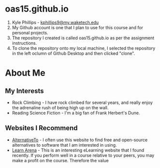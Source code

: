 # oas15.github.io

1. Kyle Phillips - kphillips9@my.waketech.edu
2. My Github account is one that I plan to use for this course and for personal projects.
3. The repository I created is called oas15.github.io as per the assignment instructions.
4. To clone the repository onto my local machine, I selected the repository in the left oclumn of Github Desktop and then clicked "clone".

# About Me
## My Interests
* Rock Climbing - I have rock climbed for several years, and really enjoy the adrenaline rush of being high up on the wall.
* Reading Science Fiction - I'm a big fan of Frank Herbert's Dune.

## Websites I Recommend
* [AlternativeTo](https://alternativeto.net/) - I often use this website to find free and open-source alternatives to software that I am interested in using.
* [Learn Arena](https://learnarena.com/) - This is an interesting eLearning website that I found recently. If you perform well in a course relative to your peers, you may make a profit on the course. Therefore the value 

